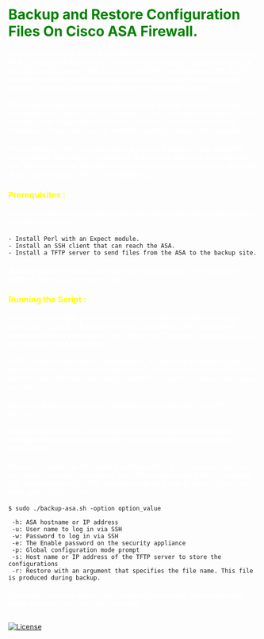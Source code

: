 # <span style="color:green">**Backup and Restore Configuration Files On Cisco ASA Firewall.**</span>
#### <span style="color:white">**You can use a script to back up and restore the configuration files on your ASA, including all extensions that you import via the import webvpn CLI, the CSD configuration XML files, and the DAP configuration XML file. For security reasons, we do not recommend that you perform automated backups of digital keys and certificates or the local CA key.**</span>
#### <span style="color:white">**This section provides instructions for doing so and includes a sample script that you can use as is or modify as your environment requires. The sample script is specific to a Linux system. To use it for a Microsoft Windows system, you need to modify it using the logic of the sample.**</span>
#### <span style="color:white">**The existing CLI lets you back up and restore individual files using the copy, export, and import commands. It does not, however, have a facility that lets you back up all ASA configuration files in one operation. Running the script facilitates the use of multiple CLIs.**</span>

### <span style="color:yellow">**Prerequisites :**</span>

#### <span style="color:white">**To use a script to back up and restore an ASA configuration, first perform the following tasks:**</span>
```
- Install Perl with an Expect module.
- Install an SSH client that can reach the ASA.
- Install a TFTP server to send files from the ASA to the backup site.
```
#### <span style="color:white">**Another option is to use a commercially available tool. You can put the logic of this script into such a tool.**</span>

### <span style="color:yellow">**Running the Script :**</span>


#### <span style="color:white">**The system prompts you for values for each option. Alternatively, you can enter values for the options when you enter the Perl scriptname command before you press Enter. Either way, the script requires that you enter a value for each option.**</span>
#### <span style="color:white">**The script starts running, printing out the commands that it issues, which provides you with a record of the CLIs. You can use these CLIs for a later restore, which is particularly useful if you want to restore only one or two files.</span>
#### <span style="color:white">**Function: Backup/restore configuration/extensions to/from a TFTP server.**</span>
#### <span style="color:white">**Description: The objective of this script is to show how to back up configurations/extensions before the backup/restore command is developed.**</span>
#### <span style="color:white">**It currently backs up the running configuration, all extensions imported via “import webvpn” command, the CSD configuration XML file, and the DAP configuration XML file. Requirements Perl with Expect, SSH to the ASA, and a TFTP server.**</span>


```
$ sudo ./backup-asa.sh -option option_value

 -h: ASA hostname or IP address
 -u: User name to log in via SSH
 -w: Password to log in via SSH
 -e: The Enable password on the security appliance
 -p: Global configuration mode prompt
 -s: Host name or IP address of the TFTP server to store the configurations
 -r: Restore with an argument that specifies the file name. This file is produced during backup.
```
#### <span style="color:white"> If you don't enter an option, the script will prompt for it prior to backup. Make sure that you can SSH to the ASA.</span>
## 
[![License](https://img.shields.io/badge/License-MIT-blue)](#license "Go to license section") 
